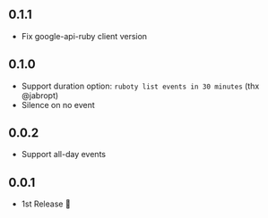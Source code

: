 ## 0.1.1

- Fix google-api-ruby client version

## 0.1.0

- Support duration option: `ruboty list events in 30 minutes` (thx @jabropt)
- Silence on no event

## 0.0.2

- Support all-day events

## 0.0.1

- 1st Release :tada:
